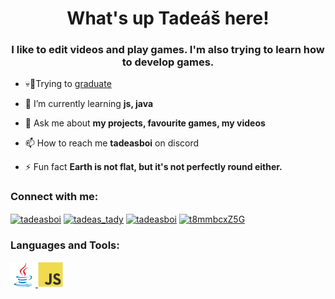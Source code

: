 <h1 align="center">What's up Tadeáš here!</h1>
<h3 align="center">I like to edit videos and play games. I'm also trying to learn how to develop games.</h3>

- 💀🔫Trying to [graduate](https://www.spsmb.cz/)

- 🌱 I’m currently learning **js, java**

- 💬 Ask me about **my projects, favourite games, my videos**

- 📫 How to reach me **tadeasboi** on discord

- ⚡ Fun fact **Earth is not flat, but it's not perfectly round either.**

<h3 align="left">Connect with me:</h3>
<p align="left">
<a href="https://twitter.com/tadeasboi" target="blank"><img align="center" src="https://raw.githubusercontent.com/rahuldkjain/github-profile-readme-generator/master/src/images/icons/Social/twitter.svg" alt="tadeasboi" height="30" width="40" /></a>
<a href="https://instagram.com/tadeas_tady" target="blank"><img align="center" src="https://raw.githubusercontent.com/rahuldkjain/github-profile-readme-generator/master/src/images/icons/Social/instagram.svg" alt="tadeas_tady" height="30" width="40" /></a>
<a href="https://www.youtube.com/c/DrakoviVlogycz" target="blank"><img align="center" src="https://raw.githubusercontent.com/rahuldkjain/github-profile-readme-generator/master/src/images/icons/Social/youtube.svg" alt="tadeasboi" height="30" width="40" /></a>
<a href="https://discord.gg/t8mmbcxZ5G" target="blank"><img align="center" src="https://raw.githubusercontent.com/rahuldkjain/github-profile-readme-generator/master/src/images/icons/Social/discord.svg" alt="t8mmbcxZ5G" height="30" width="40" /></a>
</p>

<h3 align="left">Languages and Tools:</h3>
<p align="left"> <a href="https://www.java.com" target="_blank" rel="noreferrer"> <img src="https://raw.githubusercontent.com/devicons/devicon/master/icons/java/java-original.svg" alt="java" width="40" height="40"/> </a> <a href="https://developer.mozilla.org/en-US/docs/Web/JavaScript" target="_blank" rel="noreferrer"> <img src="https://raw.githubusercontent.com/devicons/devicon/master/icons/javascript/javascript-original.svg" alt="javascript" width="40" height="40"/> </a> </p>
